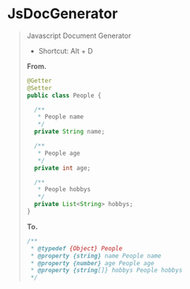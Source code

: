 # JsDocGenerator

> Javascript Document Generator
> 
> - Shortcut: Alt + D
> 
> **From.**
> 
> ```java
> @Getter
> @Setter
> public class People {
> 
>   /**
>    * People name
>    */
>   private String name;
> 
>   /**
>    * People age
>    */
>   private int age;
> 
>   /**
>    * People hobbys
>    */
>   private List<String> hobbys;
> }
> ```
>
> **To.**
> 
> ```javascript
> /**
>  * @typedef {Object} People
>  * @property {string} name People name
>  * @property {number} age People age
>  * @property {string[]} hobbys People hobbys
>  */
> ```



